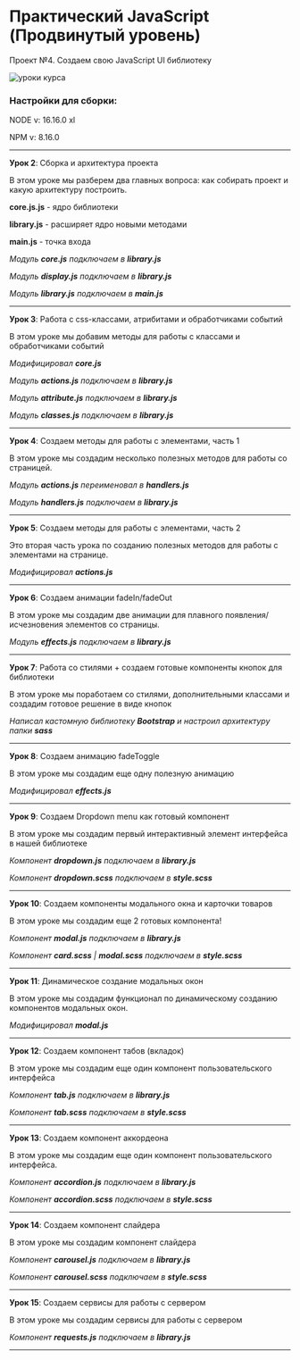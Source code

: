 # Практический JavaScript (Продвинутый уровень)

Проект №4. Создаем свою JavaScript UI библиотеку

![уроки курса](https://thumbsnap.com/i/acJCLbhw.png)

### Настройки для сборки:

NODE v: 16.16.0 xl

NPM v: 8.16.0

***

**Урок 2**: Сборка и архитектура проекта

В этом уроке мы разберем два главных вопроса: как собирать проект и какую архитектуру построить.

**core.js.js** - ядро библиотеки

**library.js** - расширяет ядро новыми методами

**main.js** - точка входа

*Модуль **core.js** подключаем в **library.js***

*Модуль **display.js** подключаем в **library.js***

*Модуль **library.js** подключаем в **main.js***

---

**Урок 3**: Работа с css-классами, атрибитами и обработчиками событий

В этом уроке мы добавим методы для работы с классами и обработчиками событий

*Модифицировал **core.js***

*Модуль **actions.js** подключаем в **library.js***

*Модуль **attribute.js** подключаем в **library.js***

*Модуль **classes.js** подключаем в **library.js***

---

**Урок 4**: Создаем методы для работы с элементами, часть 1

В этом уроке мы создадим несколько полезных методов для работы со страницей.

*Модуль **actions.js** переименовал в **handlers.js***

*Модуль **handlers.js** подключаем в **library.js***

---

**Урок 5**: Создаем методы для работы с элементами, часть 2

Это вторая часть урока по созданию полезных методов для работы с элементами на странице.

*Модифицировал **actions.js***

---

**Урок 6**: Создаем анимации fadeIn/fadeOut

В этом уроке мы создадим две анимации для плавного появления/исчезновения элементов со страницы.

*Модуль **effects.js** подключаем в **library.js***

---

**Урок 7**: Работа со стилями + создаем готовые компоненты кнопок для библиотеки

В этом уроке мы поработаем со стилями, дополнительными классами и создадим готовое решение в виде кнопок

*Написал кастомную библиотеку **Bootstrap** и настроил архитектуру папки **sass***

---

**Урок 8**: Создаем анимацию fadeToggle

В этом уроке мы создадим еще одну полезную анимацию

*Модифицировал **effects.js***

---

**Урок 9**: Создаем Dropdown menu как готовый компонент

В этом уроке мы создадим первый интерактивный элемент интерфейса в нашей библиотеке

*Компонент **dropdown.js** подключаем в **library.js***

*Компонент **dropdown.scss** подключаем в **style.scss***

---

**Урок 10**: Создаем компоненты модального окна и карточки товаров

В этом уроке мы создадим еще 2 готовых компонента!

*Компонент **modal.js** подключаем в **library.js***

*Компонент **card.scss** | **modal.scss** подключаем в **style.scss***

---

**Урок 11**: Динамическое создание модальных окон

В этом уроке мы создадим функционал по динамическому созданию компонентов модальных окон.

*Модифицировал **modal.js***

---

**Урок 12**: Создаем компонент табов (вкладок)

В этом уроке мы создадим еще один компонент пользовательского интерфейса

*Компонент **tab.js** подключаем в **library.js***

*Компонент **tab.scss** подключаем в **style.scss***

---

**Урок 13**: Создаем компонент аккордеона

В этом уроке мы создадим еще один компонент пользовательского интерфейса.

*Компонент **accordion.js** подключаем в **library.js***

*Компонент **accordion.scss** подключаем в **style.scss***

---

**Урок 14**: Создаем компонент слайдера

В этом уроке мы создадим компонент слайдера

*Компонент **carousel.js** подключаем в **library.js***

*Компонент **carousel.scss** подключаем в **style.scss***

---

**Урок 15**: Создаем сервисы для работы с сервером

В этом уроке мы создадим сервисы для работы с сервером

*Компонент **requests.js** подключаем в **library.js***

---